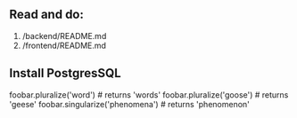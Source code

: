 ## Read and do:
1. /backend/README.md
2. /frontend/README.md

## Install PostgresSQL

foobar.pluralize('word') # returns 'words'
foobar.pluralize('goose') # returns 'geese'
foobar.singularize('phenomena') # returns 'phenomenon'
```


